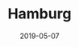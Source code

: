 ---
slug: "/travel/germany/hamburg"
date: "2019-05-07"
title: "Hamburg"
category: "Travel | Germany"
type: "personal"
order: 2
---